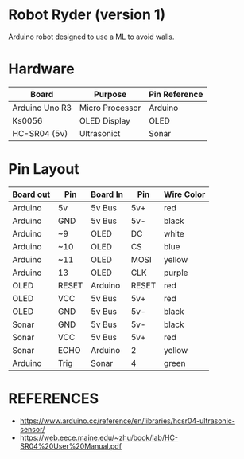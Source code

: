 # Robot Ryder (version 1)

Arduino robot designed to use a ML to avoid walls.

# Hardware

| Board          | Purpose         | Pin Reference |
| -------------- | --------------  | ------------- |
| Arduino Uno R3 | Micro Processor | Arduino       |
| Ks0056         | OLED Display    | OLED          |
| HC-SR04 (5v)   | Ultrasonict     | Sonar         |


# Pin Layout

| Board out      | Pin             | Board In      |  Pin      | Wire Color |
| -------------- | --------------  | ------------- | --------  | ---------- |
| Arduino        | 5v              | 5v Bus        | 5v+       | red        |
| Arduino        | GND             | 5v Bus        | 5v-       | black      |
| Arduino        | ~9              | OLED          | DC        | white      |
| Arduino        | ~10             | OLED          | CS        | blue       |
| Arduino        | ~11             | OLED          | MOSI      | yellow     |
| Arduino        | 13              | OLED          | CLK       | purple     |
| OLED           | RESET           | Arduino       | RESET     | red        | 
| OLED           | VCC             | 5v Bus        | 5v+       | red        |
| OLED           | GND             | 5v Bus        | 5v-       | black      |
| Sonar          | GND             | 5v Bus        | 5v-       | black      |
| Sonar          | VCC             | 5v Bus        | 5v+       | red        |
| Sonar          | ECHO            | Arduino       | 2         | yellow     |
| Arduino        | Trig            | Sonar         | 4         | green      |


# REFERENCES

* https://www.arduino.cc/reference/en/libraries/hcsr04-ultrasonic-sensor/
* https://web.eece.maine.edu/~zhu/book/lab/HC-SR04%20User%20Manual.pdf